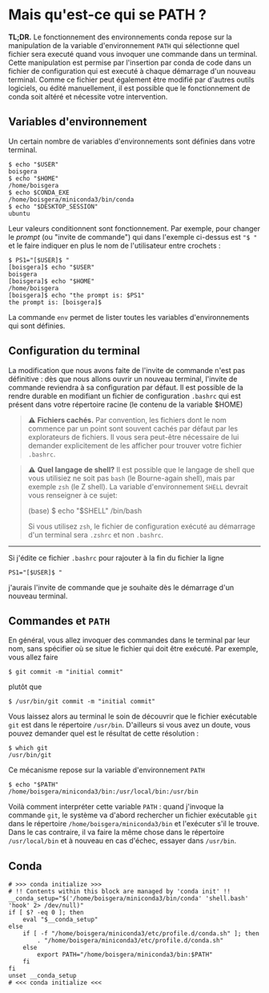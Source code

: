 # Mais qu'est-ce qui se PATH ?

**TL;DR.** Le fonctionnement des environnements conda repose sur la manipulation 
de la variable d'environnement `PATH` 
qui sélectionne quel fichier sera executé quand vous invoquer une commande dans 
un terminal.
Cette manipulation est permise par l'insertion par conda de code
dans un fichier de configuration qui est executé à chaque démarrage d'un 
nouveau terminal. Comme ce fichier peut également être modifié par d'autres
outils logiciels, ou édité manuellement, il est possible que le fonctionnement
de conda soit altéré et nécessite votre intervention.

## Variables d'environnement

Un certain nombre de variables d'environnements sont définies dans votre
terminal. 

    $ echo "$USER"
    boisgera
    $ echo "$HOME"
    /home/boisgera
    $ echo $CONDA_EXE
    /home/boisgera/miniconda3/bin/conda
    $ echo "$DESKTOP_SESSION"
    ubuntu

Leur valeurs conditionnent sont fonctionnement. Par exemple, pour changer
le *prompt* (ou "invite de commande") qui dans l'exemple ci-dessus est `"$ "` et
le faire indiquer en plus le nom de l'utilisateur entre crochets :

    $ PS1="[$USER]$ "
    [boisgera]$ echo "$USER"
    boisgera
    [boisgera]$ echo "$HOME"
    /home/boisgera
    [boisgera]$ echo "the prompt is: $PS1"
    the prompt is: [boisgera]$

La commande `env` permet de lister toutes les variables d'environnements qui
sont définies.

## Configuration du terminal

La modification que nous avons faite de l'invite de commande n'est pas définitive :
dès que nous allons ouvrir un nouveau terminal, l'invite de commande reviendra à
sa configuration par défaut. Il est possible de la rendre durable en modifiant
un fichier de configuration `.bashrc` qui est présent dans votre répertoire
racine (le contenu de la variable $HOME)


> ⚠️ **Fichiers cachés.** Par convention, les fichiers dont le nom commence par 
> un point sont souvent cachés par défaut par les explorateurs de fichiers. 
> Il vous sera peut-être nécessaire de lui demander explicitement de les afficher 
> pour trouver votre fichier `.bashrc`.

> ⚠️ **Quel langage de shell?** Il est possible que le langage de shell que vous 
> utilisiez ne soit pas `bash` (le Bourne-again shell), mais par exemple `zsh` 
> (le Z shell). 
> La variable d'environnement `SHELL` devrait vous renseigner à ce sujet:
>
>    (base) $ echo "$SHELL"
>    /bin/bash
>
> Si vous utilisez `zsh`, le fichier de configuration exécuté au démarrage d'un
> terminal sera `.zshrc` et non `.bashrc`.

--------------------------------------------------------------------------------

Si j'édite ce fichier `.bashrc` pour rajouter à la fin du fichier la ligne 

    PS1="[$USER]$ "

j'aurais l'invite de commande que je souhaite dès le démarrage d'un nouveau
terminal.

## Commandes et `PATH`

En général, vous allez invoquer des commandes dans le terminal par leur nom,
sans spécifier où se situe le fichier qui doit être exécuté. Par exemple,
vous allez faire

    $ git commit -m "initial commit"

plutôt que 

    $ /usr/bin/git commit -m "initial commit"

Vous laissez alors au terminal le soin de découvrir que le fichier exécutable
`git` est dans le répertoire `/usr/bin`. D'ailleurs si vous avez un doute,
vous pouvez demander quel est le résultat de cette résolution :

    $ which git
    /usr/bin/git

Ce mécanisme repose sur la variable d'environnement `PATH`

    $ echo "$PATH"
    /home/boisgera/miniconda3/bin:/usr/local/bin:/usr/bin

Voilà comment interpréter cette variable `PATH` :
quand j'invoque la commande `git`, le système va d'abord
rechercher un fichier exécutable `git` dans le répertoire 
`/home/boisgera/miniconda3/bin` et l'exécuter s'il le trouve. Dans le cas
contraire, il va faire la même chose dans le répertoire `/usr/local/bin`
et à nouveau en cas d'échec, essayer dans `/usr/bin`.

## Conda

    # >>> conda initialize >>>
    # !! Contents within this block are managed by 'conda init' !!
    __conda_setup="$('/home/boisgera/miniconda3/bin/conda' 'shell.bash' 'hook' 2> /dev/null)"
    if [ $? -eq 0 ]; then
        eval "$__conda_setup"
    else
        if [ -f "/home/boisgera/miniconda3/etc/profile.d/conda.sh" ]; then
            . "/home/boisgera/miniconda3/etc/profile.d/conda.sh"
        else
            export PATH="/home/boisgera/miniconda3/bin:$PATH"
        fi
    fi
    unset __conda_setup
    # <<< conda initialize <<<
